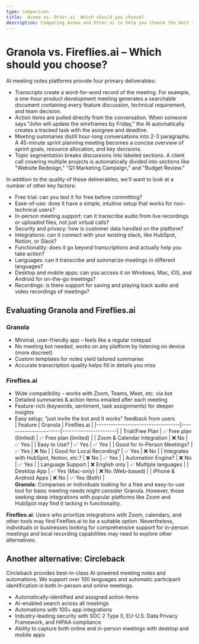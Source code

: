 ```yaml
---
type: comparison
title:  Avoma vs. Otter.ai  Which should you choose?
description: Comparing Avoma and Otter.ai to help you choose the best transcription tool. Explore features, pricing, and an alternative option, Circleback.
---
```


# Granola vs. Fireflies.ai – Which should you choose?  
AI meeting notes platforms provide four primary deliverables:  
  
* Transcripts create a word-for-word record of the meeting. For example, a one-hour product development meeting generates a searchable document containing every feature discussion, technical requirement, and team decision.  
* Action items are pulled directly from the conversation. When someone says "John will update the wireframes by Friday," the AI automatically creates a tracked task with the assignee and deadline.  
* Meeting summaries distill hour-long conversations into 2-3 paragraphs. A 45-minute sprint planning meeting becomes a concise overview of sprint goals, resource allocation, and key decisions.  
* Topic segmentation breaks discussions into labeled sections. A client call covering multiple projects is automatically divided into sections like "Website Redesign," "Q1 Marketing Campaign," and "Budget Review."  
  
In addition to the quality of these deliverables, we'll want to look at a number of other key factors:  
  
* Free trial: can you test it for free before committing?  
* Ease-of-use: does it have a simple, intuitive setup that works for non-technical users?  
* In-person meeting support: can it transcribe audio from live recordings or uploaded files, not just virtual calls?  
* Security and privacy: how is customer data handled on the platform?  
* Integrations: can it connect with your existing stack, like HubSpot, Notion, or Slack?  
* Functionality: does it go beyond transcriptions and actually help you take action?  
* Languages: can it transcribe and summarize meetings in different languages?  
* Desktop and mobile apps: can you access it on Windows, Mac, iOS, and Android for on-the-go meetings?  
* Recordings: is there support for saving and playing back audio and video recordings of meetings?    
## Evaluating Granola and Fireflies.ai  
### Granola
- Minimal, user-friendly app – feels like a regular notepad
- No meeting bot needed, works on any platform by listening on device (more discreet)
- Custom templates for notes yield tailored summaries
- Accurate transcription quality helps fill in details you miss

### Fireflies.ai
- Wide compatibility – works with Zoom, Teams, Meet, etc. via bot
- Detailed summaries & action items emailed after each meeting
- Feature-rich (keywords, sentiment, task assignments) for deeper insights
- Easy setup; “just invite the bot and it works” feedback from users  
| Feature                           | Granola               | Fireflies.ai          |
|-----------------------------------|-----------------------|-----------------------|
| Trial/Free Plan                   | ✅ Free plan (limited) | ✅ Free plan (limited) |
| Zoom & Calendar Integration       | ❌ No                  | ✅ Yes                |
| Easy to Use?                      | ✅ Yes                | ✅ Yes                |
| Good for In-Person Meetings?      | ✅ Yes                | ❌ No                 |
| Good for Local Recording?         | ✅ Yes                | ❌ No                 |
| Integrates with HubSpot, Notion, etc.? | ❌ No           | ✅ Yes                |
| Automation Engine?                | ❌ No                 | ✅ Yes                |
| Language Support                  | ❌ English only       | ✅ Multiple languages |
| Desktop App                       | ✅ Yes (Mac-only)     | ❌ No (Web-based)     |
| iPhone & Android Apps             | ❌ No                 | ✅ Yes (Both)         |  
**Granola**: Companies or individuals looking for a free and easy-to-use tool for basic meeting needs might consider Granola. However, those seeking deep integrations with popular platforms like Zoom and HubSpot may find it lacking in functionality.

**Fireflies.ai**: Users who prioritize integrations with Zoom, calendars, and other tools may find Fireflies.ai to be a suitable option. Nevertheless, individuals or businesses looking for comprehensive support for in-person meetings and local recording capabilities may need to explore other alternatives.  
## Another alternative: Circleback  
Circleback provides best-in-class AI-powered meeting notes and automations. We support over 100 languages and automatic participant identification in both in-person and online meetings.  
  
* Automatically-identified and assigned action items  
* AI-enabled search across all meetings  
* Automations with 100+ app integrations  
* Industry-leading security with SOC 2 Type II, EU-U.S. Data Privacy Framework, and HIPAA compliance  
* Ability to capture both online and in-person meetings with desktop and mobile apps  